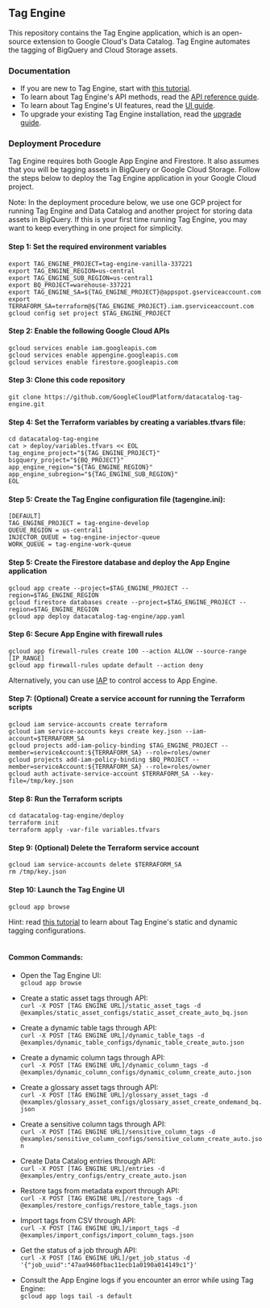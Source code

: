 ## Tag Engine
This repository contains the Tag Engine application, which is an open-source extension to Google Cloud's Data Catalog. Tag Engine automates the tagging of BigQuery and Cloud Storage assets. 

### Documentation

* If you are new to Tag Engine, start with [this tutorial](https://cloud.google.com/architecture/tag-engine-and-data-catalog). 
* To learn about Tag Engine's API methods, read the [API reference guide](https://github.com/GoogleCloudPlatform/datacatalog-tag-engine/blob/main/docs/api_reference.md). 
* To learn about Tag Engine's UI features, read the [UI guide](https://github.com/GoogleCloudPlatform/datacatalog-tag-engine/blob/main/docs/ui_guide.md). 
* To upgrade your existing Tag Engine installation, read the [upgrade guide](https://github.com/GoogleCloudPlatform/datacatalog-tag-engine/blob/main/docs/upgrade_guide.md). 

### Deployment Procedure

Tag Engine requires both Google App Engine and Firestore. It also assumes that you will be tagging assets in BigQuery or Google Cloud Storage. Follow the steps below to deploy the Tag Engine application in your Google Cloud project.

Note: In the deployment procedure below, we use one GCP project for running Tag Engine and Data Catalog and another project for storing data assets in BigQuery. If this is your first time running Tag Engine, you may want to keep everything in one project for simplicity. 

#### Step 1: Set the required environment variables
```
export TAG_ENGINE_PROJECT=tag-engine-vanilla-337221
export TAG_ENGINE_REGION=us-central
export TAG_ENGINE_SUB_REGION=us-central1
export BQ_PROJECT=warehouse-337221
export TAG_ENGINE_SA=${TAG_ENGINE_PROJECT}@appspot.gserviceaccount.com
export TERRAFORM_SA=terraform@${TAG_ENGINE_PROJECT}.iam.gserviceaccount.com
gcloud config set project $TAG_ENGINE_PROJECT
```

#### Step 2: Enable the following Google Cloud APIs
```
gcloud services enable iam.googleapis.com
gcloud services enable appengine.googleapis.com
gcloud services enable firestore.googleapis.com
```

#### Step 3: Clone this code repository
```
git clone https://github.com/GoogleCloudPlatform/datacatalog-tag-engine.git
```

#### Step 4: Set the Terraform variables by creating a variables.tfvars file:
```
cd datacatalog-tag-engine
cat > deploy/variables.tfvars << EOL
tag_engine_project="${TAG_ENGINE_PROJECT}"
bigquery_project="${BQ_PROJECT}"
app_engine_region="${TAG_ENGINE_REGION}"
app_engine_subregion="${TAG_ENGINE_SUB_REGION}"
EOL
```

#### Step 5: Create the Tag Engine configuration file (tagengine.ini):
```
[DEFAULT]
TAG_ENGINE_PROJECT = tag-engine-develop
QUEUE_REGION = us-central1
INJECTOR_QUEUE = tag-engine-injector-queue
WORK_QUEUE = tag-engine-work-queue
```

#### Step 5: Create the Firestore database and deploy the App Engine application
```
gcloud app create --project=$TAG_ENGINE_PROJECT --region=$TAG_ENGINE_REGION
gcloud firestore databases create --project=$TAG_ENGINE_PROJECT --region=$TAG_ENGINE_REGION  
gcloud app deploy datacatalog-tag-engine/app.yaml
```

#### Step 6: Secure App Engine with firewall rules  
```
gcloud app firewall-rules create 100 --action ALLOW --source-range [IP_RANGE]
gcloud app firewall-rules update default --action deny
```

Alternatively, you can use [IAP](https://cloud.google.com/iap/docs/concepts-overview) to control access to App Engine. 


#### Step 7: (Optional) Create a service account for running the Terraform scripts
```                
gcloud iam service-accounts create terraform
gcloud iam service-accounts keys create key.json --iam-account=$TERRAFORM_SA 
gcloud projects add-iam-policy-binding $TAG_ENGINE_PROJECT --member=serviceAccount:${TERRAFORM_SA} --role=roles/owner
gcloud projects add-iam-policy-binding $BQ_PROJECT --member=serviceAccount:${TERRAFORM_SA} --role=roles/owner
gcloud auth activate-service-account $TERRAFORM_SA --key-file=/tmp/key.json
```

#### Step 8: Run the Terraform scripts
```  
cd datacatalog-tag-engine/deploy
terraform init
terraform apply -var-file variables.tfvars
```  

#### Step 9: (Optional) Delete the Terraform service account
```
gcloud iam service-accounts delete $TERRAFORM_SA
rm /tmp/key.json
```

#### Step 10: Launch the Tag Engine UI
```
gcloud app browse
```

Hint: read [this tutorial](https://cloud.google.com/architecture/tag-engine-and-data-catalog) to learn about Tag Engine's static and dynamic tagging configurations. <br><br>


#### Common Commands:

* Open the Tag Engine UI:<br>
`gcloud app browse`

* Create a static asset tags through API:<br>
`curl -X POST [TAG ENGINE URL]/static_asset_tags -d @examples/static_asset_configs/static_asset_create_auto_bq.json`

* Create a dynamic table tags through API:<br>
`curl -X POST [TAG ENGINE URL]/dynamic_table_tags -d @examples/dynamic_table_configs/dynamic_table_create_auto.json`

* Create a dynamic column tags through API:<br>
`curl -X POST [TAG ENGINE URL]/dynamic_column_tags -d @examples/dynamic_column_configs/dynamic_column_create_auto.json`

* Create a glossary asset tags through API:<br>
`curl -X POST [TAG ENGINE URL]/glossary_asset_tags -d @examples/glossary_asset_configs/glossary_asset_create_ondemand_bq.json`

* Create a sensitive column tags through API:<br>
`curl -X POST [TAG ENGINE URL]/sensitive_column_tags -d @examples/sensitive_column_configs/sensitive_column_create_auto.json`

* Create Data Catalog entries through API:<br>
`curl -X POST [TAG ENGINE URL]/entries -d @examples/entry_configs/entry_create_auto.json`

* Restore tags from metadata export through API:<br>
`curl -X POST [TAG ENGINE URL]/restore_tags -d @examples/restore_configs/restore_table_tags.json`

* Import tags from CSV through API:<br>
`curl -X POST [TAG ENGINE URL]/import_tags -d @examples/import_configs/import_column_tags.json`

* Get the status of a job through API:<br>
`curl -X POST [TAG ENGINE URL]/get_job_status -d '{"job_uuid":"47aa9460fbac11ecb1a0190a014149c1"}'`

* Consult the App Engine logs if you encounter an error while using Tag Engine:<br>
`gcloud app logs tail -s default`

